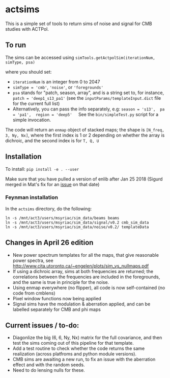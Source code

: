 # actsims

This is a simple set of tools to return sims of noise and signal for CMB studies with ACTPol.


## To run
The sims can be accessed using `simTools.getActpolSim(iterationNum, simType, psa)`

where you should set:
* `iterationNum` is an integer from 0 to 2047 
* `simType = 'cmb'`,  `'noise'`, or `'foregrounds'`
* `psa` stands for "patch, season, array", and is a string set to, for instance,  `patch = 'deep1_s13_pa1'` (see the `inputParams/templateInput.dict` file for the current full list)
* Alternatively, you can pass the info separately, e.g:
    `season = 's13', 
    pa = 'pa1', 
    region = 'deep5'`
    
    See the `bin/simpleTest.py` script for a simple invocation.

The code will return an `enmap` object of stacked maps; the shape is `[N_freq, 3, Ny, Nx]`, where the first index is 1 or 2 depending on whether the array is dichroic, and the second index is for `T, Q, U`


## Installation
To install: `pip install -e . --user`

Make sure that you have pulled a version of enlib after Jan 25 2018 (Sigurd merged in Mat's fix for an [issue](https://github.com/amaurea/enlib/issues/34) on that date)

### Feynman installation

In the `actsims` directory, do the following:

```
ln -s /mnt/act3/users/msyriac/sim_data/beams beams
ln -s /mnt/act3/users/msyriac/sim_data/signal/v0.2 cmb_sim_data
ln -s /mnt/act3/users/msyriac/sim_data/noise/v0.2/ templateData
```


## Changes in April 26 edition
* New power spectrum templates for all the maps, that give reasonable power spectra, see http://www.cita.utoronto.ca/~engelen/plots/sim_vs_nullmaps.pdf
* If using a dichroic array, sims at both frequencies are returned; the correlations between the frequencies are included in  the foregrounds, and the same is true in principle for the noise.  
* Using enmap everywhere (no flipper), all code is now self-contained (no code from cmblens)
* Pixel window functions now being applied
* Signal sims have the modulation & aberration applied, and can be labelled separately for CMB and phi maps 

## Current issues / to-do:
* Diagonlize the big (6, 6, Ny, Nx) matrix for the full covariance, and then test the sims coming out of this pipeline for that template.
* Add a test routine to check whether the code returns the same realization (across platfroms and python module versions).
* CMB sims are awaiting a new run, to fix an issue with the aberration effect and with the random seeds.
* Need to do lensing nulls for these.
